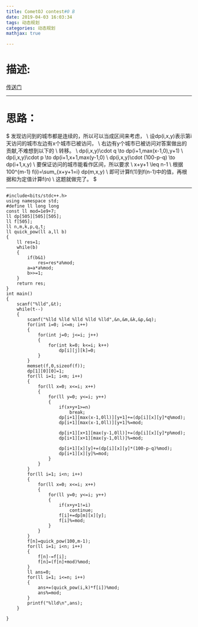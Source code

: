 ```yaml
---
title: CometOJ contest#0 B
date: 2019-04-03 16:03:34
tags: 动态规划
categories: 动态规划
mathjax: true

---
```


# 描述:

[传送门](https://www.cometoj.com/contest/34/problem/B?problem_id=1474)

---
<!-- more -->

# 思路：

$ 发现访问到的城市都是连续的，所以可以当成区间来考虑， \\
设dp(i,x,y)表示第i天访问的城市左边有x个城市已被访问， \\
右边有y个城市已被访问对答案做出的贡献,不难想到以下的 \\
转移。 \\
dp(i,x,y)\cdot q \to dp(i+1,max(x-1,0),y+1) \\
dp(i,x,y)\cdot p \to dp(i+1,x+1,max(y-1,0) \\
dp(i,x,y)\cdot (100-p-q) \to dp(i+1,x,y) \\
要保证访问的城市能看作区间，所以要求 \\
x+y+1 \leq n-1 \\
根据100^{m-1} f(i)=\sum_{x+y+1=i} dp(m,x,y) \\
即可计算f(1)到f(n-1)中的值，再根据和为定值计算f(n) \\
这题就做完了。 $

---
```
#include<bits/stdc++.h>
using namespace std;
#define ll long long
const ll mod=1e9+7;
ll dp[505][505][505];
ll f[505];
ll n,m,k,p,q,t;
ll quick_pow(ll a,ll b)
{
    ll res=1;
    while(b)
    {
        if(b&1)
            res=res*a%mod;
        a=a*a%mod;
        b>>=1;
    }
    return res;
}
int main()
{
    scanf("%lld",&t);
    while(t--)
    {
        scanf("%lld %lld %lld %lld %lld",&n,&m,&k,&p,&q);
        for(int i=0; i<=m; i++)
        {
            for(int j=0; j<=i; j++)
            {
                for(int k=0; k<=i; k++)
                    dp[i][j][k]=0;
            }
        }
        memset(f,0,sizeof(f));
        dp[1][0][0]=1;
        for(ll i=1; i<m; i++)
        {
            for(ll x=0; x<=i; x++)
            {
                for(ll y=0; y<=i; y++)
                {
                    if(x+y+1>=n)
                        break;
                    dp[i+1][max(x-1,0ll)][y+1]+=(dp[i][x][y]*q%mod);
                    dp[i+1][max(x-1,0ll)][y+1]%=mod;

                    dp[i+1][x+1][max(y-1,0ll)]+=(dp[i][x][y]*p%mod);
                    dp[i+1][x+1][max(y-1,0ll)]%=mod;

                    dp[i+1][x][y]+=(dp[i][x][y]*(100-p-q)%mod);
                    dp[i+1][x][y]%=mod;
                }
            }
        }
        for(ll i=1; i<n; i++)
        {
            for(ll x=0; x<=i; x++)
            {
                for(ll y=0; y<=i; y++)
                {
                    if(x+y+1!=i)
                        continue;
                    f[i]+=dp[m][x][y];
                    f[i]%=mod;
                }
            }
        }
        f[n]=quick_pow(100,m-1);
        for(ll i=1; i<n; i++)
        {
            f[n]-=f[i];
            f[n]=(f[n]+mod)%mod;
        }
        ll ans=0;
        for(ll i=1; i<=n; i++)
        {
            ans+=(quick_pow(i,k)*f[i])%mod;
            ans%=mod;
        }
        printf("%lld\n",ans);
    }

}
```

